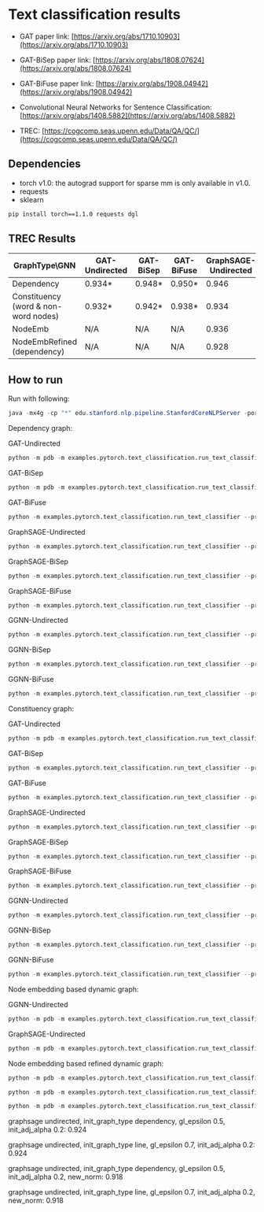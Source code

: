Text classification results
============

- GAT paper link: [https://arxiv.org/abs/1710.10903](https://arxiv.org/abs/1710.10903)
- GAT-BiSep paper link: [https://arxiv.org/abs/1808.07624](https://arxiv.org/abs/1808.07624)
- GAT-BiFuse paper link: [https://arxiv.org/abs/1908.04942](https://arxiv.org/abs/1908.04942)

- Convolutional Neural Networks for Sentence Classification: [https://arxiv.org/abs/1408.5882](https://arxiv.org/abs/1408.5882)

- TREC: [https://cogcomp.seas.upenn.edu/Data/QA/QC/](https://cogcomp.seas.upenn.edu/Data/QA/QC/)



Dependencies
------------
- torch v1.0: the autograd support for sparse mm is only available in v1.0.
- requests
- sklearn

```bash
pip install torch==1.1.0 requests dgl
```



TREC Results
-------

| GraphType\GNN  |  GAT-Undirected   |  GAT-BiSep    | GAT-BiFuse   | GraphSAGE-Undirected   |  GraphSAGE-BiSep    | GraphSAGE-BiFuse   |  GGNN-Undirected   |  GGNN-BiSep    | GGNN-BiFuse   | 
| ------------- |  -------------| ------------- |  -------------|  ------------- | ------------- |  -------------| ------------- | -------------  | ------------- |  
| Dependency     | 0.934*  | 0.948*  | 0.950* | 0.946 | 0.944* |  0.942  | 0.934 | 0.946* |  0.938* |
| Constituency (word & non-word nodes) | 0.932*  | 0.942* | 0.938* | 0.934 |0.928 | 0.942*  | 0.920 |0.944* |  0.940* |
| NodeEmb | N/A  | N/A | N/A | 0.936 | 0.932 | 0.928  |  | | |
| NodeEmbRefined (dependency) | N/A  | N/A | N/A |0.928 |0.928 |   |  |  |   |

<!-- | NodeEmbRefined (constituency) | N/A  | N/A | N/A |  | |   |  |  |  | -->
<!-- | Constituency | 0.922  | 0.942 | 0.948 | 0.942 |0.944 | 0.946  | 0.934 | 0.924 |  0.934 | -->
<!-- | NodeEmbRefined (line) | N/A  | N/A | N/A | 0.936 |- |   -|  | - | -  | -->




How to run
----------

Run with following:

```java
java -mx4g -cp "*" edu.stanford.nlp.pipeline.StanfordCoreNLPServer -port 9000 -timeout 15000
```
Dependency graph:

GAT-Undirected
```python
python -m pdb -m examples.pytorch.text_classification.run_text_classifier --pre_word_emb_file ~/Research/Resource/glove-vectors/glove.840B.300d.txt --node_edge_emb_strategy mean --seq_info_encode_strategy bilstm --graph_pooling avg_pool --graph_type dependency --num_heads 1 --num_out_heads 2 --num_hidden 300 --word_drop 0.4 --rnn_drop 0.1 --gnn_drop 0.6 --gat_attn_drop 0.3 --direction_option undirected --gnn gat
```

GAT-BiSep
```python
python -m pdb -m examples.pytorch.text_classification.run_text_classifier --pre_word_emb_file ~/Research/Resource/glove-vectors/glove.840B.300d.txt --node_edge_emb_strategy mean --seq_info_encode_strategy bilstm --graph_pooling avg_pool --graph_type dependency --num_heads 1 --num_out_heads 2 --num_hidden 300 --word_drop 0.4 --rnn_drop 0.1 --gnn_drop 0.6 --gat_attn_drop 0.3 --direction_option bi_sep --gnn gat --num_layers 1
```

GAT-BiFuse
```python
python -m examples.pytorch.text_classification.run_text_classifier --pre_word_emb_file ~/Research/Resource/glove-vectors/glove.840B.300d.txt --node_edge_emb_strategy mean --seq_info_encode_strategy bilstm --graph_pooling avg_pool --graph_type dependency --num_heads 1 --num_out_heads 2 --num_hidden 300 --word_drop 0.4 --rnn_drop 0.1 --gnn_drop 0.6 --gat_attn_drop 0.3 --direction_option bi_fuse --gnn gat --num_layers 1
```



GraphSAGE-Undirected
```python
python -m examples.pytorch.text_classification.run_text_classifier --pre_word_emb_file ~/Research/Resource/glove-vectors/glove.840B.300d.txt --node_edge_emb_strategy mean --seq_info_encode_strategy bilstm --graph_pooling avg_pool --graph_type dependency --num_hidden 300 --word_drop 0.4 --rnn_drop 0.1 --gnn_drop 0.1 --graphsage_aggreagte_type lstm --direction_option undirected --gnn graphsage
```

GraphSAGE-BiSep
```python
python -m examples.pytorch.text_classification.run_text_classifier --pre_word_emb_file ~/Research/Resource/glove-vectors/glove.840B.300d.txt --node_edge_emb_strategy mean --seq_info_encode_strategy bilstm --graph_pooling avg_pool --graph_type dependency --num_hidden 300 --word_drop 0.4 --rnn_drop 0.1 --gnn_drop 0.1 --graphsage_aggreagte_type lstm --direction_option bi_sep --gnn graphsage --num_layers 1
```


GraphSAGE-BiFuse
```python
python -m examples.pytorch.text_classification.run_text_classifier --pre_word_emb_file ~/Research/Resource/glove-vectors/glove.840B.300d.txt --node_edge_emb_strategy mean --seq_info_encode_strategy bilstm --graph_pooling avg_pool --graph_type dependency --num_hidden 300 --word_drop 0.4 --rnn_drop 0.1 --gnn_drop 0.2 --graphsage_aggreagte_type lstm --direction_option bi_fuse --gnn graphsage --num_layers 1
```



GGNN-Undirected
```python
python -m examples.pytorch.text_classification.run_text_classifier --pre_word_emb_file ~/Research/Resource/glove-vectors/glove.840B.300d.txt --node_edge_emb_strategy mean --seq_info_encode_strategy bilstm --graph_pooling avg_pool --graph_type dependency --num_hidden 300 --word_drop 0.4 --rnn_drop 0.1 --gnn_drop 0.6 --direction_option undirected --gnn ggnn
```

GGNN-BiSep
```python
python -m examples.pytorch.text_classification.run_text_classifier --pre_word_emb_file ~/Research/Resource/glove-vectors/glove.840B.300d.txt --node_edge_emb_strategy mean --seq_info_encode_strategy bilstm --graph_pooling avg_pool --graph_type dependency --num_hidden 300 --word_drop 0.4 --rnn_drop 0.1 --gnn_drop 0.6 --direction_option bi_sep --gnn ggnn --num_layers 1
```


GGNN-BiFuse
```python
python -m examples.pytorch.text_classification.run_text_classifier --pre_word_emb_file ~/Research/Resource/glove-vectors/glove.840B.300d.txt --node_edge_emb_strategy mean --seq_info_encode_strategy bilstm --graph_pooling avg_pool --graph_type dependency --num_hidden 300 --word_drop 0.4 --rnn_drop 0.1 --gnn_drop 0.6 --direction_option bi_fuse --gnn ggnn --num_layers 1
```


Constituency graph:

GAT-Undirected
```python
python -m pdb -m examples.pytorch.text_classification.run_text_classifier --pre_word_emb_file ~/Research/Resource/glove-vectors/glove.840B.300d.txt --node_edge_emb_strategy mean --seq_info_encode_strategy bilstm --graph_pooling avg_pool --graph_type constituency --num_heads 1 --num_out_heads 2 --num_hidden 300 --word_drop 0.4 --rnn_drop 0.1 --gnn_drop 0.6 --gat_attn_drop 0.3 --direction_option undirected --gnn gat
```


GAT-BiSep
```python
python -m examples.pytorch.text_classification.run_text_classifier --pre_word_emb_file ~/Research/Resource/glove-vectors/glove.840B.300d.txt --node_edge_emb_strategy mean --seq_info_encode_strategy bilstm --graph_pooling avg_pool --graph_type constituency --num_heads 1 --num_out_heads 2 --num_hidden 300 --word_drop 0.4 --rnn_drop 0.1 --gnn_drop 0.6 --gat_attn_drop 0.3 --direction_option bi_sep --gnn gat --num_layers 1
```

GAT-BiFuse
```python
python -m examples.pytorch.text_classification.run_text_classifier --pre_word_emb_file ~/Research/Resource/glove-vectors/glove.840B.300d.txt --node_edge_emb_strategy mean --seq_info_encode_strategy bilstm --graph_pooling avg_pool --graph_type constituency --num_heads 1 --num_out_heads 2 --num_hidden 300 --word_drop 0.4 --rnn_drop 0.1 --gnn_drop 0.6 --gat_attn_drop 0.3 --direction_option bi_fuse --gnn gat --num_layers 1
```



GraphSAGE-Undirected
```python
python -m examples.pytorch.text_classification.run_text_classifier --pre_word_emb_file ~/Research/Resource/glove-vectors/glove.840B.300d.txt --node_edge_emb_strategy mean --seq_info_encode_strategy bilstm --graph_pooling avg_pool --graph_type constituency --num_hidden 300 --word_drop 0.4 --rnn_drop 0.1 --gnn_drop 0.1 --graphsage_aggreagte_type lstm --direction_option undirected --gnn graphsage
```

GraphSAGE-BiSep
```python
python -m examples.pytorch.text_classification.run_text_classifier --pre_word_emb_file ~/Research/Resource/glove-vectors/glove.840B.300d.txt --node_edge_emb_strategy mean --seq_info_encode_strategy bilstm --graph_pooling avg_pool --graph_type constituency --num_hidden 300 --word_drop 0.4 --rnn_drop 0.1 --gnn_drop 0.1 --graphsage_aggreagte_type lstm --direction_option bi_sep --gnn graphsage --num_layers 1
```


GraphSAGE-BiFuse
```python
python -m examples.pytorch.text_classification.run_text_classifier --pre_word_emb_file ~/Research/Resource/glove-vectors/glove.840B.300d.txt --node_edge_emb_strategy mean --seq_info_encode_strategy bilstm --graph_pooling avg_pool --graph_type constituency --num_hidden 300 --word_drop 0.4 --rnn_drop 0.1 --gnn_drop 0.1 --graphsage_aggreagte_type lstm --direction_option bi_fuse --gnn graphsage --num_layers 1
```



GGNN-Undirected
```python
python -m examples.pytorch.text_classification.run_text_classifier --pre_word_emb_file ~/Research/Resource/glove-vectors/glove.840B.300d.txt --node_edge_emb_strategy mean --seq_info_encode_strategy bilstm --graph_pooling avg_pool --graph_type constituency --num_hidden 300 --word_drop 0.4 --rnn_drop 0.1 --gnn_drop 0.6 --direction_option undirected --gnn ggnn
```

GGNN-BiSep
```python
python -m examples.pytorch.text_classification.run_text_classifier --pre_word_emb_file ~/Research/Resource/glove-vectors/glove.840B.300d.txt --node_edge_emb_strategy mean --seq_info_encode_strategy bilstm --graph_pooling avg_pool --graph_type constituency --num_hidden 300 --word_drop 0.4 --rnn_drop 0.1 --gnn_drop 0.6 --direction_option bi_sep --gnn ggnn
```

GGNN-BiFuse
```python
python -m examples.pytorch.text_classification.run_text_classifier --pre_word_emb_file ~/Research/Resource/glove-vectors/glove.840B.300d.txt --node_edge_emb_strategy mean --seq_info_encode_strategy bilstm --graph_pooling avg_pool --graph_type constituency --num_hidden 300 --word_drop 0.4 --rnn_drop 0.1 --gnn_drop 0.6 --direction_option bi_fuse --gnn ggnn
```


Node embedding based dynamic graph:

GGNN-Undirected
```python
python -m pdb -m examples.pytorch.text_classification.run_text_classifier --pre_word_emb_file ~/Research/Resource/glove-vectors/glove.840B.300d.txt --node_edge_emb_strategy mean --seq_info_encode_strategy bilstm --graph_pooling avg_pool --num_hidden 300 --word_drop 0.4 --rnn_drop 0.1 --gnn_drop 0.6 --direction_option undirected --gnn ggnn --graph_type node_emb --gl_num_heads 1 --gl_epsilon 0.7
```


GraphSAGE-Undirected
```python
python -m pdb -m examples.pytorch.text_classification.run_text_classifier --pre_word_emb_file ~/Research/Resource/glove-vectors/glove.840B.300d.txt --node_edge_emb_strategy mean --seq_info_encode_strategy bilstm --graph_pooling avg_pool --num_hidden 300 --word_drop 0.4 --rnn_drop 0.1 --gnn_drop 0.1 --graphsage_aggreagte_type lstm --direction_option undirected --gnn graphsage --graph_type node_emb --gl_num_heads 4 --gl_epsilon 0.5 --gl_smoothness_ratio 0.1 --gl_connectivity_ratio 0. --gl_sparsity_ratio 0.  --gpu 1 
```




Node embedding based refined dynamic graph:

```python
python -m pdb -m examples.pytorch.text_classification.run_text_classifier --pre_word_emb_file ~/Research/Resource/glove-vectors/glove.840B.300d.txt --node_edge_emb_strategy mean --seq_info_encode_strategy bilstm --graph_pooling avg_pool --num_hidden 300 --word_drop 0.4 --rnn_drop 0.1 --gnn_drop 0.1 --graphsage_aggreagte_type lstm --direction_option undirected --gnn graphsage --graph_type node_emb_refined --init_graph_type line --gl_num_heads 1 --gl_epsilon 0.7 --gpu 1 --init_adj_alpha 0.2
```


```python
python -m pdb -m examples.pytorch.text_classification.run_text_classifier --pre_word_emb_file ~/Research/Resource/glove-vectors/glove.840B.300d.txt --node_edge_emb_strategy mean --seq_info_encode_strategy bilstm --graph_pooling avg_pool --num_hidden 300 --word_drop 0.4 --rnn_drop 0.1 --gnn_drop 0.1 --graphsage_aggreagte_type lstm --direction_option undirected --gnn graphsage --graph_type node_emb_refined --init_graph_type dependency --gl_num_heads 1 --gl_epsilon 0.5 --init_adj_alpha 0.2
```


```python
python -m pdb -m examples.pytorch.text_classification.run_text_classifier --pre_word_emb_file ~/Research/Resource/glove-vectors/glove.840B.300d.txt --node_edge_emb_strategy mean --seq_info_encode_strategy bilstm --graph_pooling avg_pool --num_hidden 300 --word_drop 0.4 --rnn_drop 0.1 --gnn_drop 0.1 --graphsage_aggreagte_type lstm --direction_option undirected --gnn graphsage --graph_type node_emb_refined --init_graph_type constituency --gl_num_heads 1 --gl_epsilon 0.5 --gpu 1 --init_adj_alpha 0.2
```

graphsage undirected, init_graph_type dependency, gl_epsilon 0.5, init_adj_alpha 0.2: 0.924


graphsage undirected, init_graph_type line, gl_epsilon 0.7, init_adj_alpha 0.2: 0.924

graphsage undirected, init_graph_type dependency, gl_epsilon 0.5, init_adj_alpha 0.2, new_norm: 0.918

graphsage undirected, init_graph_type line, gl_epsilon 0.7, init_adj_alpha 0.2, new_norm: 0.918




<!-- IE graph:

GAT-Undirected
```python
python -m examples.pytorch.text_classification.run_text_classifier --pre_word_emb_file ~/Research/Resource/glove-vectors/glove.840B.300d.txt --node_edge_emb_strategy mean --seq_info_encode_strategy none --graph_pooling avg_pool --graph_type ie --num_heads 1 --num_out_heads 2 --num_hidden 300 --word_drop 0.4 --rnn_drop 0.1 --gnn_drop 0.6 --gat_attn_drop 0.3 --direction_option undirected --gnn gat
```


GAT-BiSep
```python
python -m examples.pytorch.text_classification.run_text_classifier --pre_word_emb_file ~/Research/Resource/glove-vectors/glove.840B.300d.txt --node_edge_emb_strategy mean --seq_info_encode_strategy none --graph_pooling avg_pool --graph_type ie --num_heads 1 --num_out_heads 2 --num_hidden 300 --word_drop 0.4 --rnn_drop 0.1 --gnn_drop 0.6 --gat_attn_drop 0.3 --direction_option bi_sep --gnn gat
```

GAT-BiFuse
```python
python -m examples.pytorch.text_classification.run_text_classifier --pre_word_emb_file ~/Research/Resource/glove-vectors/glove.840B.300d.txt --node_edge_emb_strategy mean --seq_info_encode_strategy none --graph_pooling avg_pool --graph_type ie --num_heads 1 --num_out_heads 2 --num_hidden 300 --word_drop 0.4 --rnn_drop 0.1 --gnn_drop 0.6 --gat_attn_drop 0.3 --direction_option bi_fuse --gnn gat
```
 -->




<!-- Dependency:
GAT-Undirected: 0.934
GAT-BiSep: 0.926
GAT-BiFuse: 0.918

GraphSAGE-Undirected: 0.946
GraphSAGE-BiSep: 0.944
GraphSAGE-BiFuse: 0.934

GGNN-Undirected: 0.934
GGNN-BiSep: 0.934
GGNN-BiFuse: 0.914

Constituency:
seq_info_encode_strategy: bilstm 
GAT-Undirected: 0.922
GAT-BiSep: 0.942
GAT-BiFuse: 0.948

GraphSAGE-Undirected: 0.942
GraphSAGE-BiSep: 0.944
GraphSAGE-BiFuse: 0.942

GGNN-Undirected: 0.934
GGNN-BiSep: 0.924
GGNN-BiFuse: 0.934


node_emb:

GraphSAGE-Undirected: 

epsilon 0.8, head 1: 0.928
epsilon 0.8, head 2: 0.914
epsilon 0.8, head 4: 0.934
epsilon 0.8, head 6: 0.926
epsilon 0.7, head 1: 0.924
epsilon 0.7, head 2: 0.920
epsilon 0.7, head 4: 0.932
epsilon 0.7, head 6: 0.936
epsilon 0.6, head 1: 0.932
epsilon 0.6, head 2: 0.922
epsilon 0.6, head 4: 0.936
epsilon 0.6, head 6: 0.930
epsilon 0.5, head 1: 0.932
epsilon 0.5, head 2: 0.924
epsilon 0.5, head 4: 0.928
epsilon 0.5, head 6: 0.926


epsilon 0.8, head 4, gl_smoothness_ratio 0.1, gl_connectivity_ratio 0.05, gl_sparsity_ratio 0.1: 0.934



node_emb_refined:

GraphSAGE-Undirected: 

epsilon 0.7, head 1, init_adj_aplha 0.2: 0.934
epsilon 0.7, head 1, init_adj_aplha 0.3: 0.936
epsilon 0.7, head 1, init_adj_aplha 0.4: 0.930


seq_info_encode_strategy: none
GAT-Undirected: 0.582
GAT-BiSep: 0.666
GAT-BiFuse: 0.796 -->




